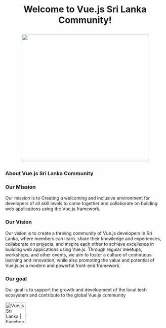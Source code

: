 <h1 align="center" width="100%">
 Welcome to Vue.js Sri Lanka Community!
</p>

<p align="center" width="100%">
  <a href="https://github.com/sliit-foss">
    <img src="https://github.com/vuejssrilanka/vuejssrilanaka/assets/50085447/f575d4e1-46d0-4700-b9b5-c89ec3f9c6e9" height="400"/>
  </a>
 <p>

### About Vue.js Sri Lanka Community

### Our Mission
Our mission is to Creating a welcoming and inclusive environment for developers of all skill levels to come together and collaborate on building web applications using the Vue.js framework.

### Our Vision
Our vision is to create a thriving community of Vue.js developers in Sri Lanka, where members can learn, share their knowledge and experiences, collaborate on projects, and inspire each other to achieve excellence in building web applications using Vue.js. Through regular meetups, workshops, and other events, we aim to foster a culture of continuous learning and innovation, while also promoting the value and potential of Vue.js as a modern and powerful front-end framework.

### Our goal
Our goal is to support the growth and development of the local tech ecosystem and contribute to the global Vue.js community

<a href="https://www.facebook.com/groups/956997605457925/about" target="_blank">
  <img align="center" alt="Vue.js Sri Lanka | Facebook" width="65px" src="https://img.icons8.com/fluent/48/000000/facebook.png" />
</a> &nbsp;&nbsp;
